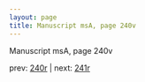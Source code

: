 ```yaml
---
layout: page
title: Manuscript msA, page 240v
---
```


Manuscript msA, page 240v

prev:  [240r](../240r) | next:  [241r](../241r)